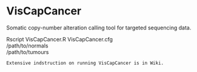 # VisCapCancer
Somatic copy-number alteration calling tool for targeted sequencing data.

Rscript VisCapCancer.R VisCapCancer.cfg \
/path/to/normals \
/path/to/tumours

```
Extensive indstruction on running VisCapCancer is in Wiki.

```

